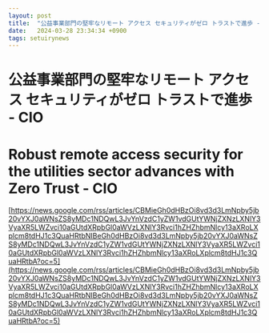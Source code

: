 ```yaml
---
layout: post
title:  "公益事業部門の堅牢なリモート アクセス セキュリティがゼロ トラストで進歩 - CIO"
date:   2024-03-28 23:34:34 +0900
tags: setuirynews 
---
```


# 公益事業部門の堅牢なリモート アクセス セキュリティがゼロ トラストで進歩 - CIO



# Robust remote access security for the utilities sector advances with Zero Trust - CIO

[https://news.google.com/rss/articles/CBMieGh0dHBzOi8vd3d3LmNpby5jb20vYXJ0aWNsZS8yMDc1NDQwL3JvYnVzdC1yZW1vdGUtYWNjZXNzLXNlY3VyaXR5LWZvci10aGUtdXRpbGl0aWVzLXNlY3Rvci1hZHZhbmNlcy13aXRoLXplcm8tdHJ1c3QuaHRtbNIBeGh0dHBzOi8vd3d3LmNpby5jb20vYXJ0aWNsZS8yMDc1NDQwL3JvYnVzdC1yZW1vdGUtYWNjZXNzLXNlY3VyaXR5LWZvci10aGUtdXRpbGl0aWVzLXNlY3Rvci1hZHZhbmNlcy13aXRoLXplcm8tdHJ1c3QuaHRtbA?oc=5](https://news.google.com/rss/articles/CBMieGh0dHBzOi8vd3d3LmNpby5jb20vYXJ0aWNsZS8yMDc1NDQwL3JvYnVzdC1yZW1vdGUtYWNjZXNzLXNlY3VyaXR5LWZvci10aGUtdXRpbGl0aWVzLXNlY3Rvci1hZHZhbmNlcy13aXRoLXplcm8tdHJ1c3QuaHRtbNIBeGh0dHBzOi8vd3d3LmNpby5jb20vYXJ0aWNsZS8yMDc1NDQwL3JvYnVzdC1yZW1vdGUtYWNjZXNzLXNlY3VyaXR5LWZvci10aGUtdXRpbGl0aWVzLXNlY3Rvci1hZHZhbmNlcy13aXRoLXplcm8tdHJ1c3QuaHRtbA?oc=5)

